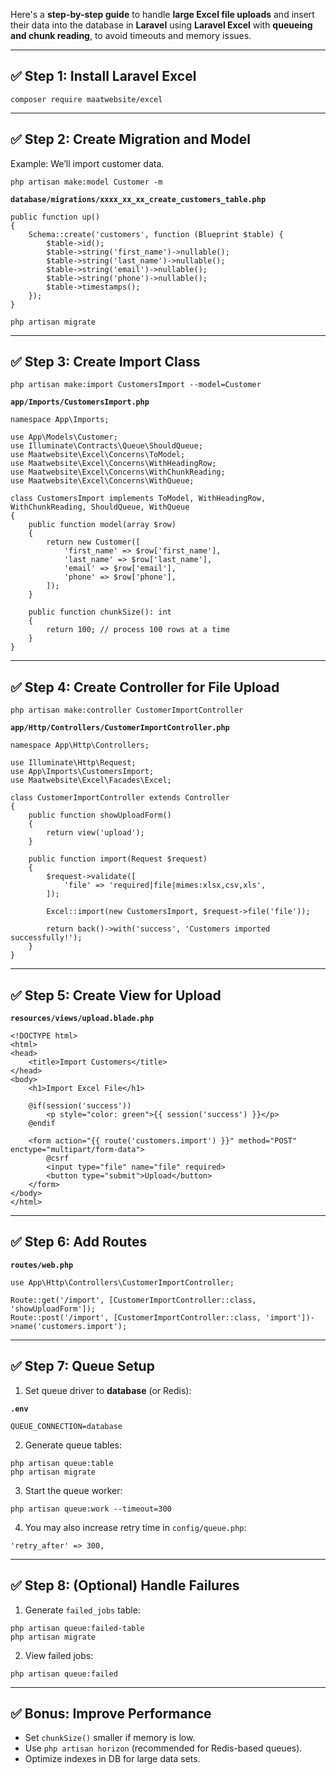Here's a **step-by-step guide** to handle **large Excel file uploads** and insert their data into the database in **Laravel** using **Laravel Excel** with **queueing and chunk reading**, to avoid timeouts and memory issues.

---

## ✅ Step 1: Install Laravel Excel

```
composer require maatwebsite/excel
```

---

## ✅ Step 2: Create Migration and Model

Example: We’ll import customer data.

```
php artisan make:model Customer -m
```

**`database/migrations/xxxx_xx_xx_create_customers_table.php`**

```
public function up()
{
    Schema::create('customers', function (Blueprint $table) {
        $table->id();
        $table->string('first_name')->nullable();
        $table->string('last_name')->nullable();
        $table->string('email')->nullable();
        $table->string('phone')->nullable();
        $table->timestamps();
    });
}
```

```
php artisan migrate
```

---

## ✅ Step 3: Create Import Class

```
php artisan make:import CustomersImport --model=Customer
```

**`app/Imports/CustomersImport.php`**

```
namespace App\Imports;

use App\Models\Customer;
use Illuminate\Contracts\Queue\ShouldQueue;
use Maatwebsite\Excel\Concerns\ToModel;
use Maatwebsite\Excel\Concerns\WithHeadingRow;
use Maatwebsite\Excel\Concerns\WithChunkReading;
use Maatwebsite\Excel\Concerns\WithQueue;

class CustomersImport implements ToModel, WithHeadingRow, WithChunkReading, ShouldQueue, WithQueue
{
    public function model(array $row)
    {
        return new Customer([
            'first_name' => $row['first_name'],
            'last_name' => $row['last_name'],
            'email' => $row['email'],
            'phone' => $row['phone'],
        ]);
    }

    public function chunkSize(): int
    {
        return 100; // process 100 rows at a time
    }
}
```

---

## ✅ Step 4: Create Controller for File Upload

```
php artisan make:controller CustomerImportController
```

**`app/Http/Controllers/CustomerImportController.php`**

```
namespace App\Http\Controllers;

use Illuminate\Http\Request;
use App\Imports\CustomersImport;
use Maatwebsite\Excel\Facades\Excel;

class CustomerImportController extends Controller
{
    public function showUploadForm()
    {
        return view('upload');
    }

    public function import(Request $request)
    {
        $request->validate([
            'file' => 'required|file|mimes:xlsx,csv,xls',
        ]);

        Excel::import(new CustomersImport, $request->file('file'));

        return back()->with('success', 'Customers imported successfully!');
    }
}
```

---

## ✅ Step 5: Create View for Upload

**`resources/views/upload.blade.php`**

```
<!DOCTYPE html>
<html>
<head>
    <title>Import Customers</title>
</head>
<body>
    <h1>Import Excel File</h1>

    @if(session('success'))
        <p style="color: green">{{ session('success') }}</p>
    @endif

    <form action="{{ route('customers.import') }}" method="POST" enctype="multipart/form-data">
        @csrf
        <input type="file" name="file" required>
        <button type="submit">Upload</button>
    </form>
</body>
</html>
```

---

## ✅ Step 6: Add Routes

**`routes/web.php`**

```
use App\Http\Controllers\CustomerImportController;

Route::get('/import', [CustomerImportController::class, 'showUploadForm']);
Route::post('/import', [CustomerImportController::class, 'import'])->name('customers.import');
```

---

## ✅ Step 7: Queue Setup

1. Set queue driver to **database** (or Redis):

**`.env`**

```
QUEUE_CONNECTION=database
```

2. Generate queue tables:

```
php artisan queue:table
php artisan migrate
```

3. Start the queue worker:

```
php artisan queue:work --timeout=300
```

4. You may also increase retry time in `config/queue.php`:

```
'retry_after' => 300,
```

---

## ✅ Step 8: (Optional) Handle Failures

1. Generate `failed_jobs` table:

```
php artisan queue:failed-table
php artisan migrate
```

2. View failed jobs:

```
php artisan queue:failed
```

---

## ✅ Bonus: Improve Performance

* Set `chunkSize()` smaller if memory is low.
* Use `php artisan horizon` (recommended for Redis-based queues).
* Optimize indexes in DB for large data sets.

